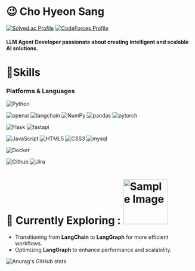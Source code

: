 # 😉 Cho Hyeon Sang

[![Solved.ac Profile](http://mazassumnida.wtf/api/v2/generate_badge?boj=kyr778)](https://solved.ac/kyr778/)
[![CodeForces Profile](https://cf.leed.at?id=kyr778)](https://codeforces.com/profile/kyr778)
#### LLM Agent Developer passionate about creating intelligent and scalable AI solutions.

# 💪Skills
### Platforms & Languages
![Python](https://img.shields.io/badge/Python-3776AB.svg?&style=for-the-badge&logo=Python&logoColor=white)

![openai](https://img.shields.io/badge/openai-412991.svg?&style=for-the-badge&logo=openai&logoColor=white)
![langchain](https://img.shields.io/badge/langchain-1C3C3C.svg?&style=for-the-badge&logo=langchain&logoColor=white)
![NumPy](https://img.shields.io/badge/NumPy-013243.svg?&style=for-the-badge&logo=NumPy&logoColor=white)
![pandas](https://img.shields.io/badge/pandas-150458.svg?&style=for-the-badge&logo=pandas&logoColor=white)
![pytorch](https://img.shields.io/badge/pytorch-EE4C2C.svg?&style=for-the-badge&logo=pytorch&logoColor=white)

![Flask](https://img.shields.io/badge/Flask-000000.svg?&style=for-the-badge&logo=Flask&logoColor=white)
![fastapi](https://img.shields.io/badge/fastapi-009688.svg?&style=for-the-badge&logo=fastapi&logoColor=white)

![JavaScript](https://img.shields.io/badge/JavaScript-F7DF1E.svg?&style=for-the-badge&logo=JavaScript&logoColor=white)
![HTML5](https://img.shields.io/badge/HTML5-E34F26.svg?&style=for-the-badge&logo=HTML5&logoColor=white)
![CSS3](https://img.shields.io/badge/CSS3-1572B6.svg?&style=for-the-badge&logo=CSS3&logoColor=white)
![mysql](https://img.shields.io/badge/mysql-4479A1.svg?&style=for-the-badge&logo=mysql&logoColor=white)

![Docker](https://img.shields.io/badge/Docker-2496ED.svg?&style=for-the-badge&logo=Docker&logoColor=white)

![Github](https://img.shields.io/badge/Github-181717.svg?&style=for-the-badge&logo=Github&logoColor=white)
![Jira](https://img.shields.io/badge/Jira-0052CC.svg?&style=for-the-badge&logo=Jira&logoColor=white)

# 🚀 Currently Exploring : <img src="https://github.com/user-attachments/assets/d0535479-2135-4718-b33c-c5c6847aea85" alt="Sample Image" width="120" />

- Transitioning from **LangChain** to **LangGraph** for more efficient workflows.
- Optimizing **LangGraph** to enhance performance and scalability.

![Anurag's GitHub stats](https://github-readme-stats.vercel.app/api?username=hyeonsang010716&count_private=true&hide=contribs&show_icons=true&theme=merko)
